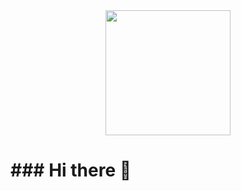 <div id="header" align="center">
  <img src="https://media.giphy.com/media/v1.Y2lkPTc5MGI3NjExYWQwODdmNzdlM2Y1ZTg1YWIwOWEzYTRmZDFhMjQxYTc0MDk0YjQ4MCZjdD1z/2ysV96T6g03aIXKWJ2/giphy.gif" width="200"/>
</div>

<h1>
### Hi there 👋
</h1>



